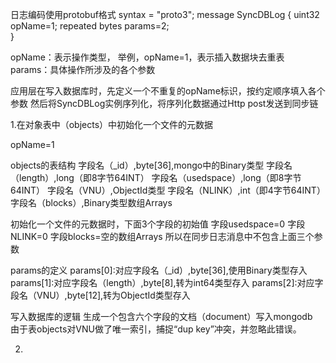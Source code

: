 日志编码使用protobuf格式
syntax = "proto3";
message SyncDBLog {
   uint32 opName=1; 
   repeated bytes params=2;  
}

opName：表示操作类型，
举例，opName=1，表示插入数据块去重表
params：具体操作所涉及的各个参数

应用层在写入数据库时，先定义一个不重复的opName标识，按约定顺序填入各个参数
然后将SyncDBLog实例序列化，将序列化数据通过Http post发送到同步链

1.在对象表中（objects）中初始化一个文件的元数据

  opName=1

  objects的表结构
  字段名（_id）,byte[36],mongo中的Binary类型
  字段名（length）,long（即8字节64INT）
  字段名（usedspace）,long（即8字节64INT）
  字段名（VNU）,ObjectId类型
  字段名（NLINK）,int（即4字节64INT）
  字段名（blocks）,Binary类型数组Arrays
 

  初始化一个文件的元数据时，下面3个字段的初始值
  字段usedspace=0
  字段NLINK=0
  字段blocks=空的数组Arrays
  所以在同步日志消息中不包含上面三个参数

  params的定义
  params[0]:对应字段名（_id）,byte[36],使用Binary类型存入
  params[1]:对应字段名（length）,byte[8],转为int64类型存入
  params[2]:对应字段名（VNU）,byte[12],转为ObjectId类型存入

  写入数据库的逻辑
  生成一个包含六个字段的文档（document）写入mongodb   
  由于表objects对VNU做了唯一索引，捕捉“dup key”冲突，并忽略此错误。


2.
